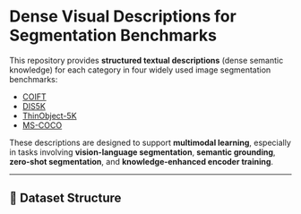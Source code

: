 # Dense Visual Descriptions for Segmentation Benchmarks

This repository provides **structured textual descriptions** (dense semantic knowledge) for each category in four widely used image segmentation benchmarks:

- [COIFT](https://github.com/hdresearch1/DK-Seg)
- [DIS5K](https://github.com/hdresearch1/DK-Seg)
- [ThinObject-5K](https://github.com/hdresearch1/DK-Seg)
- [MS-COCO](https://cocodataset.org/)

These descriptions are designed to support **multimodal learning**, especially in tasks involving **vision-language segmentation**, **semantic grounding**, **zero-shot segmentation**, and **knowledge-enhanced encoder training**.

---

## 📂 Dataset Structure

